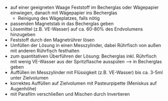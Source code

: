 - auf einer geeigneten Waage Feststoff im Becherglas oder Wägepapier einwiegen, danach mit Wägepapier ins Becherglas
	- Reinigung des Wägeplatzes, falls nötig
- passenden Magnetstab in das Becherglas geben 
- Lösemittel (z.B. VE-Wasser) auf ca. 60-80% des Endvolumens hinzugeben 
- Feststoff durch den Magnetrührer lösen 
- Umfüllen der Lösung in einen Messzylinder, dabei Rührfisch von außen mit anderen Rührfisch festhalten 
- zum quantitativen Überführen der Lösung: Becherglas inkl. Rührfisch mit wenig VE-Wasser aus der Spritzflasche ausspülen --> in Becherglas geben 
- Auffüllen im Messzylinder mit Flüssigkeit (z.B. VE-Wasser) bis ca. 3-5ml unter Zielvolumen 
- korrektes Auffüllen auf Zielvolumen mit Pasteurpipette (Meniskus auf Augenhöhe)
- mit Parafilm verschließen und Mischen durch Invertieren 